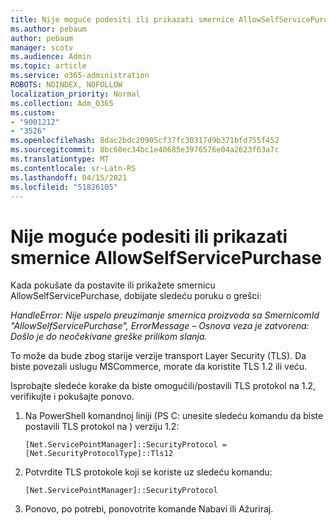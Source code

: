 ```yaml
---
title: Nije moguće podesiti ili prikazati smernice AllowSelfServicePurchase
ms.author: pebaum
author: pebaum
manager: scotv
ms.audience: Admin
ms.topic: article
ms.service: o365-administration
ROBOTS: NOINDEX, NOFOLLOW
localization_priority: Normal
ms.collection: Adm_O365
ms.custom:
- "9001212"
- "3526"
ms.openlocfilehash: 8dac2bdc20905cf37fc30317d9b371bfd755f452
ms.sourcegitcommit: 8bc60ec34bc1e40685e3976576e04a2623f63a7c
ms.translationtype: MT
ms.contentlocale: sr-Latn-RS
ms.lasthandoff: 04/15/2021
ms.locfileid: "51826105"
---
```

# <a name="unable-to-set-or-view-the-allowselfservicepurchase-policy"></a>Nije moguće podesiti ili prikazati smernice AllowSelfServicePurchase

Kada pokušate da postavite ili prikažete smernicu AllowSelfServicePurchase, dobijate sledeću poruku o grešci:

*HandleError: Nije uspelo preuzimanje smernica proizvoda sa SmernicomId "AllowSelfServicePurchase", ErrorMessage – Osnova veza je zatvorena: Došlo je do neočekivane greške prilikom slanja.*

To može da bude zbog starije verzije transport Layer Security (TLS). Da biste povezali uslugu MSCommerce, morate da koristite TLS 1.2 ili veću.  

Isprobajte sledeće korake da biste omogućili/postavili TLS protokol na 1.2, verifikujte i pokušajte ponovo.
 1. Na PowerShell komandnoj liniji (PS C: unesite sledeću komandu da biste postavili TLS protokol na \) verziju 1.2:

    `[Net.ServicePointManager]::SecurityProtocol = [Net.SecurityProtocolType]::Tls12`

2. Potvrdite TLS protokole koji se koriste uz sledeću komandu:

    `[Net.ServicePointManager]::SecurityProtocol` 

3. Ponovo, po potrebi, ponovotrite komande Nabavi ili Ažuriraj.

